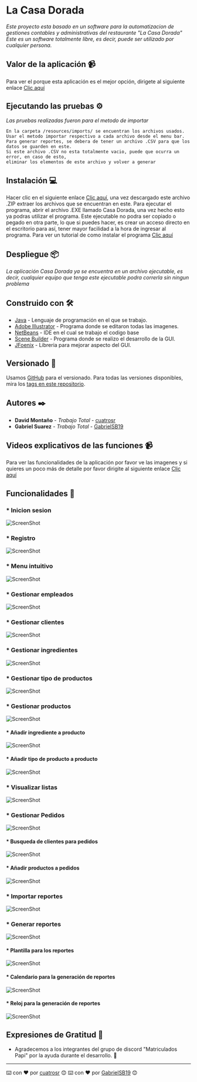# La Casa Dorada

_Este proyecto esta basado en un software para la automatizacion de gestiones contables y administrativas del restaurante "La Casa Dorada"_<br>
_Este es un software totalmente libre, es decir, puede ser utilizado por cualquier persona._

## Valor de la aplicación 📹

Para ver el porque esta aplicación es el mejor opción, dirigete al siguiente enlace [Clic aquí]()

## Ejecutando las pruebas ⚙️

_Las pruebas realizadas fueron para el metodo de importar_

```
En la carpeta /resources/imports/ se encuentran los archivos usados.
Usar el metodo importar respectivo a cada archivo desde el menu bar.
Para generar reportes, se debera de tener un archivo .CSV para que los datos se guarden en este.
Si este archivo .CSV no esta totalmente vacio, puede que ocurra un error, en caso de esto, 
eliminar los elementos de este archivo y volver a generar
```

## Instalación 💻

Hacer clic en el siguiente enlace [Clic aquí](https://www.mediafire.com/file/5cf0g55mwti35nv/CasaDorada.zip/file), una vez descargado este archivo .ZIP extraer los archivos que se encuentran en este. Para ejecutar el programa, abrir el archivo .EXE llamado Casa Dorada, una vez hecho esto ya podras utilizar el programa. Este ejecutable no podra ser copiado o pegado en otra parte, lo que si puedes hacer, es crear un acceso directo en el escritorio para así, tener mayor facilidad a la hora de ingresar al programa. Para ver un tutorial de como instalar el programa [Clic aquí]()

## Despliegue 📦

_La aplicación Casa Dorada ya se encuentra en un archivo ejecutable, es decir, cualquier equipo que tenga este ejecutable podra correrla sin ningun problema_

## Construido con 🛠️

* [Java](https://www.oracle.com/co/java/technologies/javase/javase-jdk8-downloads.html) - Lenguaje de programación en el que se trabajo.
* [Adobe Illustrator](https://www.adobe.com/la/products/illustrator/free-trial-download.html) - Programa donde se editaron todas las imagenes.
* [NetBeans](https://netbeans.apache.org/) - IDE en el cual se trabajo el codigo base
* [Scene Builder](https://gluonhq.com/products/scene-builder/) - Programa donde se realizo el desarrollo de la GUI.
* [JFoenix](https://github.com/sshahine/JFoenix) - Libreria para mejorar aspecto del GUI.

## Versionado 📌

Usamos [GitHub](https://github.com/) para el versionado. Para todas las versiones disponibles, mira los [tags en este repositorio](https://github.com/GabrielSB19/JFX-System-Casa-Dorada).

## Autores ✒️

* **David Montaño** - *Trabajo Total* - [cuatrosr](https://github.com/cuatrosr)
* **Gabriel Suarez** - *Trabajo Total* - [GabrielSB19](https://github.com/GabrielSB19)

## Videos explicativos de las funciones 📹

Para ver las funcionalidades de la aplicación por favor ve las imagenes y si quieres un poco más de detalle por favor dirigite al siguiente enlace [Clic aquí]()

## Funcionalidades 📱
### * Inicion sesion <br>
![ScreenShot](https://github.com/GabrielSB19/JFX-System-Casa-Dorada/blob/master/resources/image/Inicio%20Sesion.png)
### * Registro <br>
![ScreenShot](https://github.com/GabrielSB19/JFX-System-Casa-Dorada/blob/master/resources/image/Registro.png)
### * Menu intuitivo <br>
![ScreenShot](https://github.com/GabrielSB19/JFX-System-Casa-Dorada/blob/master/resources/image/Menu.png)
### * Gestionar empleados <br>
![ScreenShot](https://github.com/GabrielSB19/JFX-System-Casa-Dorada/blob/master/resources/image/Empleados.png)
### * Gestionar clientes <br>
![ScreenShot](https://github.com/GabrielSB19/JFX-System-Casa-Dorada/blob/master/resources/image/Cliente.png)
### * Gestionar ingredientes <br>
![ScreenShot](https://github.com/GabrielSB19/JFX-System-Casa-Dorada/blob/master/resources/image/Ingredientes.png)
### * Gestionar tipo de productos <br>
![ScreenShot](https://github.com/GabrielSB19/JFX-System-Casa-Dorada/blob/master/resources/image/Tipo%20de%20Producto.png)
### * Gestionar productos <br>
![ScreenShot](https://github.com/GabrielSB19/JFX-System-Casa-Dorada/blob/master/resources/image/Productos.png)
#### * Añadir ingrediente a producto <br>
![ScreenShot](https://github.com/GabrielSB19/JFX-System-Casa-Dorada/blob/master/resources/image/AddIngToP.png)
#### * Añadir tipo de producto a producto <br>
![ScreenShot](https://github.com/GabrielSB19/JFX-System-Casa-Dorada/blob/master/resources/image/AddTpToP.png)
### * Visualizar listas <br>
![ScreenShot](https://github.com/GabrielSB19/JFX-System-Casa-Dorada/blob/master/resources/image/ListarElementos.png)
### * Gestionar Pedidos <br>
![ScreenShot](https://github.com/GabrielSB19/JFX-System-Casa-Dorada/blob/master/resources/image/Pedidos.png)
#### * Busqueda de clientes para pedidos <br>
![ScreenShot](https://github.com/GabrielSB19/JFX-System-Casa-Dorada/blob/master/resources/image/BusquedaC.png)
#### * Añadir productos a pedidos <br>
![ScreenShot](https://github.com/GabrielSB19/JFX-System-Casa-Dorada/blob/master/resources/image/AddPToO.png)
### * Importar reportes <br>
![ScreenShot](https://github.com/GabrielSB19/JFX-System-Casa-Dorada/blob/master/resources/image/Importar%20registros.png)
### * Generar reportes <br>
![ScreenShot](https://github.com/GabrielSB19/JFX-System-Casa-Dorada/blob/master/resources/image/Reportes.png)
#### * Plantilla para los reportes <br>
![ScreenShot](https://github.com/GabrielSB19/JFX-System-Casa-Dorada/blob/master/resources/image/ReportBase.png)
#### * Calendario para la generación de reportes <br>
![ScreenShot](https://github.com/GabrielSB19/JFX-System-Casa-Dorada/blob/master/resources/image/Calendar.png)
#### * Reloj para la generación de reportes <br>
![ScreenShot](https://github.com/GabrielSB19/JFX-System-Casa-Dorada/blob/master/resources/image/Reloj.png)

## Expresiones de Gratitud 🎁

* Agradecemos a los integrantes del grupo de discord "Matriculados Papi" por la ayuda durante el desarrollo. 📢

---
⌨️ con ❤️ por [cuatrosr](https://github.com/cuatrosr) 😊
⌨️ con ❤️ por [GabrielSB19](https://github.com/GabrielSB19) 😊
